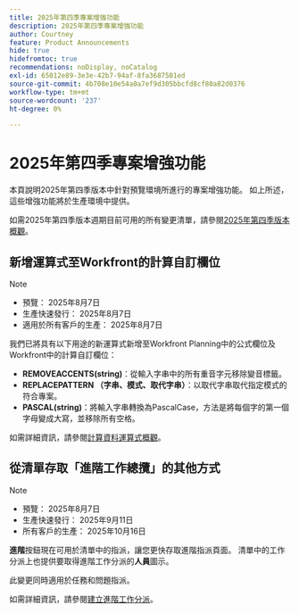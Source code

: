 ```yaml
---
title: 2025年第四季專案增強功能
description: 2025年第四季專案增強功能
author: Courtney
feature: Product Announcements
hide: true
hidefromtoc: true
recommendations: noDisplay, noCatalog
exl-id: 65012e89-3e3e-42b7-94af-8fa3687501ed
source-git-commit: 4b708e10e54a0a7ef9d305bbcfd8cf80a82d0376
workflow-type: tm+mt
source-wordcount: '237'
ht-degree: 0%

---
```


# 2025年第四季專案增強功能

本頁說明2025年第四季版本中針對預覽環境所進行的專案增強功能。 如上所述，這些增強功能將於生產環境中提供。

如需2025年第四季版本週期目前可用的所有變更清單，請參閱[2025年第四季版本概觀](/help/quicksilver/product-announcements/product-releases/25-q4-release-activity/25-q4-release-overview.md)。

<!--
## Create project intake forms in Workfront

>[!NOTE]
>
>* Preview: August 21, 2025
>* Production fast release: September 11, 2025
>* Production for all customers: October 16, 2025

To make it easier to create requested projects without converting from issues, we've created Project intake forms. You can configure these intake forms with specific fields, templates, and custom forms, and set approvers for project creation. Then, when a user uses this form, the project is configured to your specifications and sent for approval.

Previously, requests were entered into Workfront as issues, which had to be converted to projects.

For information and instructions about project intake forms, see [Create project intake forms](/help/quicksilver/manage-work/requests/create-and-manage-request-queues/create-project-intake-form.md).

-->

## 新增運算式至Workfront的計算自訂欄位

>[!NOTE]
>
>* 預覽： 2025年8月7日
>* 生產快速發行： 2025年8月7日
>* 適用於所有客戶的生產： 2025年8月7日

我們已將具有以下用途的新運算式新增至Workfront Planning中的公式欄位及Workfront中的計算自訂欄位：

* **REMOVEACCENTS(string)**：從輸入字串中的所有重音字元移除變音標籤。
* **REPLACEPATTERN （字串、模式、取代字串）**：以取代字串取代指定模式的符合專案。
* **PASCAL(string)**：將輸入字串轉換為PascalCase，方法是將每個字的第一個字母變成大寫，並移除所有空格。

如需詳細資訊，請參閱[計算資料運算式概觀](/help/quicksilver/reports-and-dashboards/reports/calc-cstm-data-reports/calculated-data-expressions.md)。

## 從清單存取「進階工作總攬」的其他方式

>[!NOTE]
>
>* 預覽： 2025年8月7日
>* 生產快速發行： 2025年9月11日
>* 所有客戶的生產： 2025年10月16日

**進階**&#x200B;按鈕現在可用於清單中的指派，讓您更快存取進階指派頁面。 清單中的工作分派上也提供要取得進階工作分派的&#x200B;**人員**&#x200B;圖示。

此變更同時適用於任務和問題指派。

如需詳細資訊，請參閱[建立進階工作分派](/help/quicksilver/manage-work/tasks/assign-tasks/create-advanced-assignments.md)。
